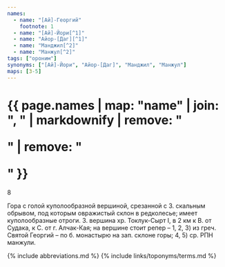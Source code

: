 ```yaml
---
names:
  - name: "[Ай]-Георгий"
    footnote: 1
  - name: "[Ай]-Йори[^1]"
  - name: "Айор-[Даг][^1]"
  - name: "Манджил[^2]"
  - name: "Манжул[^2]"
tags: ["ороним"]
synonyms: ["[Ай]-Йори", "Айор-[Даг]", "Манджил", "Манжул"]
maps: [З-5]
---
```


# {{ page.names | map: "name" | join: ", " | markdownify | remove: "<p>" | remove: "</p>" }}

8

Гора с голой куполообразной вершиной, срезанной с З. скальным обрывом, под
которым овражистый склон в редколесье; имеет куполообразные отроги. З. вершина
хр. Токлук-Сырт I, в 2 км к В. от Судака, к С. от г. Алчак-Кая; на вершине стоит
репер – 1, 2, 3) из греч. Святой Георгий – по б. монастырю на зап. склоне горы;
4, 5) ср. РПН манжули.

[^1]: из греч. Святой Георгий – по б. монастырю на зап. склоне горы.
[^2]: ср. РПН манжули.

{% include abbreviations.md %}
{% include links/toponyms/terms.md %}
